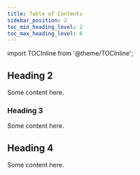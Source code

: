 ```yaml
---
title: Table of Contents
sidebar_position: 2
toc_min_heading_level: 2
toc_max_heading_level: 6
---
```


import TOCInline from '@theme/TOCInline';

<TOCInline toc={toc} minHeadingLevel={2} maxHeadingLevel={6}/>

## Heading 2

Some content here.

### Heading 3

Some content here.

## Heading 4

Some content here.


